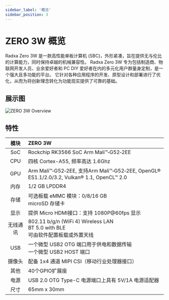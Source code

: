 ```yaml
---
sidebar_label: '概览'
sidebar_position: 3
---
```


# ZERO 3W 概览

Radxa Zero 3W 是一款高性能单板计算机 (SBC)，外形紧凑，旨在提供无与伦比的计算能力，同时保持卓越的机械兼容性。 Radxa Zero 3W 专为包括制造商、物联网开发人员、业余爱好者和 PC DIY 爱好者在内的多元化用户群量身定制，是一个强大且多功能的平台。 它针对各种应用程序的开发、原型设计和部署进行了优化，从而为将创新理念转化为功能现实提供了可靠的基础。

## 展示图

![ZERO 3W Overview](/img/zero/zero3w/radxa_zero_3w.webp)

## 特性

|   模块   | ZERO 3W                                                                                   |
| :------: | :---------------------------------------------------------------------------------------- |
|   SoC    | Rockchip RK3566 SoC Arm Mali™‑G52‑2EE                                                     |
|   CPU    | 四核 Cortex-A55, 频率高达 1.6Ghz                                                          |
|   GPU    | Arm Mali™‑G52‑2EE, 支持Arm Mali™‑G52‑2EE, OpenGL® ES1.1/2.0/3.2, Vulkan® 1.1, OpenCL™ 2.0 |
|   内存   | 1/2 GB LPDDR4                                                                             |
|   存储   | 可选板载 eMMC 模块：0/8/16 GB<br/>microSD 存储卡                                          |
|   显示   | 提供 Micro HDMI接口：支持 1080P@60fps 显示                                                |
| 无线通讯 | 802.11 b/g/n (WiFi 4) Wireless LAN<br/>BT 5.0 with BLE  <br/>可由软件配置板载或外置天线   |
|   USB    | 一个微型 USB2 OTG 端口用于供电和数据传输<br/>一个微型 USB2 HOST 端口                      |
|  摄像头  | 配备 1x4 通道 MIPI CSI（移动行业处理器接口）                                              |
|   其他   | 40个GPIO扩展座                                                                            |
|   电源   | USB 2.0 OTG Type-C 电源端口上具有 5V/1A 电源适配器<br/>                                   |
|   尺寸   | 65mm x 30mm                                                                               |

